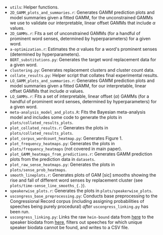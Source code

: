 - `utils`: Helper functions.
- `2D_GAMM_plots_and_summaries.r`: Generates GAMM prediction plots and model summaries given a fitted GAMM, for the unconstrained GAMMs we use to validate our interpretable, linear offset GAMMs that include $\alpha$ values.
- `2D_GAMMs.r`: Fits a set of unconstrained GAMMs (for a handful of prominent word senses, determined by hyperparameters) for a given word.
- `a-optimization.r`: Estimates the $\alpha$ values for a word's prominent senses (determined by hyperparameters).
- `BERT_substitutions.py`: Generates the target word replacement data for a given word.
- `clustering.py`: Generates replacement clusters and cluster count data.
- `collate_results.py`: Helper script that collates final experimental results.
- `LO_GAMM_plots_and_summaries.r`: Generates GAMM prediction plots and model summaries given a fitted GAMM, for our interpretable, linear offset GAMMs that include $\alpha$ values.
- `LO_GAMMs.r`: Fits a set of interpretable, linear offset ($\alpha$) GAMMs (for a handful of prominent word senses, determined by hyperparameters) for a given word.
- `meta-analysis_model_and_plots.R`: Fits the Bayesian meta-analysis model and includes some code to generate the plots in `plots/collated_results_plots`.
- `plot_collated_results.r`: Generates the plots in `plots/collated_results_plots`.
- `plot_corpus_wordcount_heatmap.py`: Generates Figure 1.
- `plot_frequency_heatmaps.py`: Generates the plots in `plots/frequency_heatmaps` (not covered in main paper).
- `plot_GAMM_heatmaps_from_predictions.r`: Generates GAMM prediction plots from the prediction data in `datasets`.
- `plot_raw_sense_heatmaps.py`: Generates the plots in `plots/sense_prob_heatmaps`.
- `smooth_lineplots.r`: Generates plots of GAM [sic] smooths showing the rise and fall of different word senses by replacement cluster (see `plots/time-sense_line_smooths_{.}`).
- `speakerwise_plots.r`: Generates the plots in `plots/speakerwise_plots`.
- `uscongress_base_preprocessing.py`: Conducts base preprocessing to the Congressional Record corpus (including assigning probabilities of speeches being purely procedural) *after* `uscongress_linking.py` has been run.
- `uscongress_linking.py`: Links the raw `hein-bound` data from [here](https://data.stanford.edu/congress_text) to the speaker biodata from [here](https://github.com/unitedstates/congress-legislators), filters out speeches for which unique speaker biodata cannot be found, and writes to a CSV file. 
